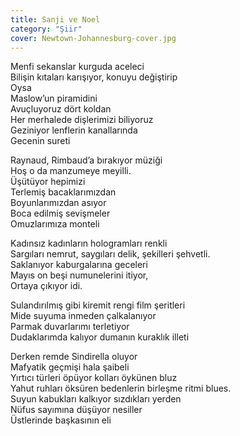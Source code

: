 ```yaml
---
title: Sanji ve Noel
category: "Şiir"
cover: Newtown-Johannesburg-cover.jpg
---
```


Menfi sekanslar kurguda aceleci<br />
Bilişin kıtaları karışıyor, konuyu değiştirip<br />
Oysa<br />
Maslow’un piramidini<br />
Avuçluyoruz dört koldan<br />
Her merhalede dişlerimizi biliyoruz<br />
Geziniyor lenflerin kanallarında<br />
Gecenin sureti<br />

Raynaud, Rimbaud’a bırakıyor müziği<br />
Hoş o da manzumeye meyilli.<br />
Üşütüyor hepimizi<br />
Terlemiş bacaklarımızdan<br />
Boyunlarımızdan asıyor<br />
Boca edilmiş sevişmeler<br />
Omuzlarımıza monteli<br />

Kadınsız kadınların hologramları renkli<br />
Sargıları nemrut, saygıları delik, şekilleri şehvetli.<br />
Saklanıyor kaburgalarına geceleri<br />
Mayıs on beşi numunelerini itiyor,<br />
Ortaya çıkıyor idi.<br />

Sulandırılmış gibi kiremit rengi film şeritleri<br />
Mide suyuma inmeden çalkalanıyor<br />
Parmak duvarlarımı terletiyor<br />
Dudaklarımda kalıyor dumanın kuraklık illeti<br />

Derken remde Sindirella oluyor<br />
Mafyatik geçmişi hala şaibeli<br />
Yırtıcı türleri öpüyor kolları öykünen bluz<br />
Yahut ruhları öksüren bedenlerin birleşme ritmi blues.<br />
Suyun kabukları kalkıyor sızdıkları yerden<br />
Nüfus sayımına düşüyor nesiller<br />
Üstlerinde başkasının eli<br />
